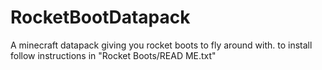 # RocketBootDatapack
A minecraft datapack giving you rocket boots to fly around with.
to install follow instructions in "Rocket Boots/READ ME.txt"
